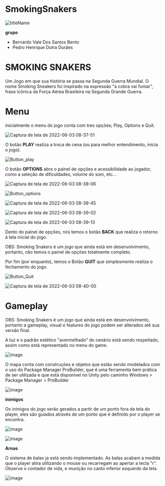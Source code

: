 # SmokingSnakers

![titleName](https://user-images.githubusercontent.com/102993693/170867513-6f25c192-07a6-4fa7-a1cf-51e5c29b4072.png)

**grupo**
- Bernardo Vale Dos Santos Bento
- Pedro Henrique Dutra Durães

# SMOKING SNAKERS

Um Jogo em que sua história se passa na Segunda Guerra Mundial. O nome Smoking Sneakers foi inspirado na expressão "a cobra vai fumar", frase icônica da Força Aérea Brasileira na Segunda Grande Guerra.

# Menu

inicialmente o menu do jogo conta com tres opções; Play, Options e Quit.

![Captura de tela de 2022-06-03 08-37-51](https://user-images.githubusercontent.com/102993693/171865320-ec32e882-a2d3-47e5-b761-79db8287a2b3.png)

O botão **PLAY** realiza a troca de cena (ou para melhor entendimento, inicia o jogo).

![Button_play](https://user-images.githubusercontent.com/102993693/170870302-cedf0dd0-f1a7-4ef1-9a07-e3696d3963ff.png)

O botão **OPTIONS** abre o painel de opções e acessibilidade ao jogador, como a seleção de dificuldades, volume do som, etc...

![Captura de tela de 2022-06-03 08-38-06](https://user-images.githubusercontent.com/102993693/171865506-4c95613a-1599-4fe6-8098-65cc4d1943f0.png)

![Button_options](https://user-images.githubusercontent.com/102993693/170870324-fe77b6dc-3ad4-40d3-acef-5d1602b42312.png)

![Captura de tela de 2022-06-03 08-38-45](https://user-images.githubusercontent.com/102993693/171865845-86f4375c-3281-41a0-a017-28c61ee8d1ee.png)

![Captura de tela de 2022-06-03 08-39-02](https://user-images.githubusercontent.com/102993693/171865870-b52a8f5f-99e0-40a3-bfc0-d0141f3345f3.png)

![Captura de tela de 2022-06-03 08-39-13](https://user-images.githubusercontent.com/102993693/171865882-3e787bf5-ea9c-4e9d-8e3f-9fb791bcb577.png)

Dento do painel de opções, nós temos o botão **BACK** que realiza o retorno à tela inicial do jogo.

OBS: Smoking Snakers é um jogo que ainda está em desenvolvimento, portanto, não temos o painel de opções totalmente completo.

Por fim (por enquanto), temos o Botão **QUIT** que simplesmente realiza o fechamento do jogo.

![Button_Quit](https://user-images.githubusercontent.com/102993693/170870338-2afc0747-0071-489f-b697-861d6f141fe7.png)

![Captura de tela de 2022-06-03 08-40-00](https://user-images.githubusercontent.com/102993693/171865973-3fe4696c-72b6-44bf-a8e8-2ceb388142a3.png)


# Gameplay

OBS: Smoking Snakers é um jogo que ainda está em desenvolvimento, portanto a gameplay, visual e features do jogo podem ser alterados até sua versão final.

A luz e o padrão estético "avermelhado" do cenário está sendo respeitado, assim como está representado no menu do game.

![image](https://user-images.githubusercontent.com/102993693/181546074-4901955a-8e3e-468b-bab1-35c5dec20621.png)

O mapa conta com construções e objetos que estão sendo modelados com o uso do Package Manager ProBuilder, que é uma ferramenta bem prática de ser utilizada e que está disponível no Unity pelo caminho Windows > Package Manager > ProBuilder

![image](https://user-images.githubusercontent.com/102993693/181550698-2f90c3dd-e0cc-4ebb-95c0-ef6a1f53819e.png)


**inimigos**

Os inimigos do jogo serão gerados a partir de um ponto fora da tela do player, eles são guiados através de um ponto que é definido por o player se encontra.

![image](https://user-images.githubusercontent.com/102993693/181561289-246da3e5-7b9c-42d7-9e47-55cea943f689.png)

![image](https://user-images.githubusercontent.com/102993693/181561505-e0fa623a-75f3-4a18-9c13-525aacd516ea.png)


**Arnas**

O sistema de balas ja está sendo implementado. As balas acabam a medida que o player atira utilizando o mouse ou recarregam ao apertar a tecla "r". Observe o contador de vida, e munição no canto inferior esquerdo da tela.

![image](https://user-images.githubusercontent.com/102993693/181563733-57e21e40-b18f-4861-a996-dd0d10c08592.png)




